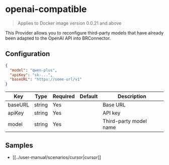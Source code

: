 # openai-compatible

> Applies to Docker image version 0.0.21 and above

This Provider allows you to reconfigure third-party models that have already been adapted to the OpenAI API into BRConnector.

## Configuration

```json
{
  "model": "qwen-plus",
  "apiKey": "sk-...",
  "baseURL": "https://some-url/v1"
}
```

| Key      | Type   | Required | Default | Description         |
|----------|--------|----------|---------|---------------------|
| baseURL  | string | Yes      |         | Base URL            |
| apiKey   | string | Yes      |         | API key             |
| model    | string | Yes      |         | Third-party model name |

## Samples
- [[../user-manual/scenarios/cursor|cursor]]
